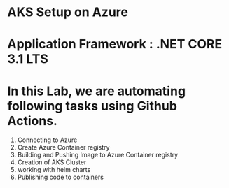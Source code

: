 # AKS Setup on Azure

# Application Framework : .NET CORE 3.1 LTS

# In this Lab, we are automating following tasks using Github Actions.

1. Connecting to Azure
2. Create Azure Container registry
3. Building and Pushing Image to Azure Container registry
4. Creation of AKS Cluster 
5. working with helm charts
6. Publishing code to containers
